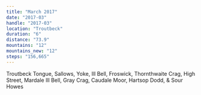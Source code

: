```yaml
---
title: "March 2017"
date: "2017-03"
handle: "2017-03"
location: "Troutbeck"
duration: "6"
distance: "73.9"
mountains: "12"
mountains_new: "12"
steps: "156,665"
---
```


Troutbeck Tongue, Sallows, Yoke, Ill Bell, Froswick, Thornthwaite Crag, High Street, Mardale Ill Bell, Gray Crag, Caudale Moor, Hartsop Dodd, & Sour Howes
